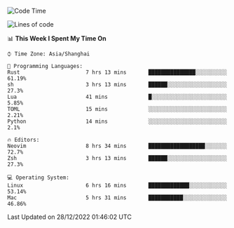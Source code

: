 <!--START_SECTION:waka-->
![Code Time](http://img.shields.io/badge/Code%20Time-1%2C085%20hrs%2013%20mins-blue)

![Lines of code](https://img.shields.io/badge/From%20Hello%20World%20I%27ve%20Written-24%20Thousand%20lines%20of%20code-blue)

📊 **This Week I Spent My Time On** 

```text
⌚︎ Time Zone: Asia/Shanghai

💬 Programming Languages: 
Rust                     7 hrs 13 mins       ███████████████░░░░░░░░░░   61.19% 
sh                       3 hrs 13 mins       ██████░░░░░░░░░░░░░░░░░░░   27.3% 
Lua                      41 mins             █░░░░░░░░░░░░░░░░░░░░░░░░   5.85% 
TOML                     15 mins             ░░░░░░░░░░░░░░░░░░░░░░░░░   2.21% 
Python                   14 mins             ░░░░░░░░░░░░░░░░░░░░░░░░░   2.1%

🔥 Editors: 
Neovim                   8 hrs 34 mins       ██████████████████░░░░░░░   72.7% 
Zsh                      3 hrs 13 mins       ██████░░░░░░░░░░░░░░░░░░░   27.3%

💻 Operating System: 
Linux                    6 hrs 16 mins       █████████████░░░░░░░░░░░░   53.14% 
Mac                      5 hrs 31 mins       ███████████░░░░░░░░░░░░░░   46.86%

```


 Last Updated on 28/12/2022 01:46:02 UTC
<!--END_SECTION:waka-->

